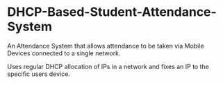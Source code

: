 # DHCP-Based-Student-Attendance-System
An Attendance System that allows attendance to be taken via Mobile Devices connected to a single network.

Uses regular DHCP allocation of IPs in a network and fixes an IP to the specific users device. 
